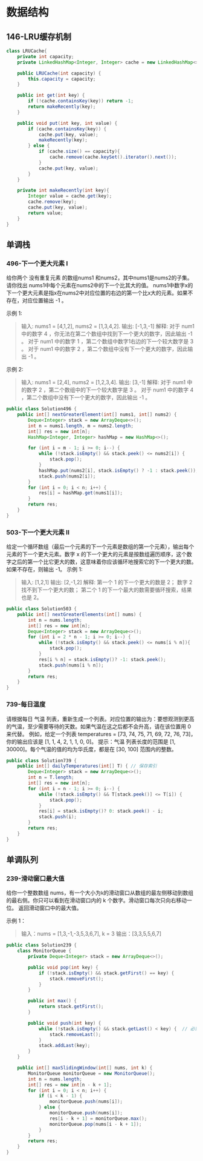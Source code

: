 # 数据结构
## 146-LRU缓存机制
```java
class LRUCache{
    private int capacity;
    private LinkedHashMap<Integer, Integer> cache = new LinkedHashMap<>();

    public LRUCache(int capacity) {
        this.capacity = capacity;
    }

    public int get(int key) {
        if (!cache.containsKey(key)) return -1;
        return makeRecently(key);
    }

    public void put(int key, int value) {
        if (cache.containsKey(key)) {
            cache.put(key, value);
            makeRecently(key);
        } else {
            if (cache.size() == capacity){
                cache.remove(cache.keySet().iterator().next());
            }
            cache.put(key, value);
        }
    }

    private int makeRecently(int key){
        Integer value = cache.get(key);
        cache.remove(key);
        cache.put(key, value);
        return value;
    }
}
```
## 单调栈
### 496-下一个更大元素 I
给你两个 没有重复元素 的数组nums1 和nums2，其中nums1是nums2的子集。
请你找出 nums1中每个元素在nums2中的下一个比其大的值。
nums1中数字x的下一个更大元素是指x在nums2中对应位置的右边的第一个比x大的元素。如果不存在，对应位置输出 -1 。

示例 1:
>输入: nums1 = [4,1,2], nums2 = [1,3,4,2].
输出: [-1,3,-1]
解释:
    对于 num1 中的数字 4 ，你无法在第二个数组中找到下一个更大的数字，因此输出 -1 。
    对于 num1 中的数字 1 ，第二个数组中数字1右边的下一个较大数字是 3 。
    对于 num1 中的数字 2 ，第二个数组中没有下一个更大的数字，因此输出 -1 。
    
示例 2:
>输入: nums1 = [2,4], nums2 = [1,2,3,4].
输出: [3,-1]
解释:
   对于 num1 中的数字 2 ，第二个数组中的下一个较大数字是 3 。
    对于 num1 中的数字 4 ，第二个数组中没有下一个更大的数字，因此输出 -1 。


```java
public class Solution496 {
    public int[] nextGreaterElement(int[] nums1, int[] nums2) {
        Deque<Integer> stack = new ArrayDeque<>();
        int n = nums1.length, m = nums2.length;
        int[] res = new int[n];
        HashMap<Integer, Integer> hashMap = new HashMap<>();

        for (int i = m - 1; i >= 0; i--) {
            while (!stack.isEmpty() && stack.peek() <= nums2[i]) {
                stack.pop();
            }
            hashMap.put(nums2[i], stack.isEmpty() ? -1 : stack.peek());
            stack.push(nums2[i]);
        }
        for (int i = 0; i < n; i++) {
            res[i] = hashMap.get(nums1[i]);
        }
        return res;
    }
}

```
### 503-下一个更大元素 II
给定一个循环数组（最后一个元素的下一个元素是数组的第一个元素），输出每个元素的下一个更大元素。数字 x 的下一个更大的元素是按数组遍历顺序，这个数字之后的第一个比它更大的数，这意味着你应该循环地搜索它的下一个更大的数。如果不存在，则输出 -1。
示例 1:
>输入: [1,2,1]
输出: [2,-1,2]
解释: 第一个 1 的下一个更大的数是 2；
数字 2 找不到下一个更大的数； 
第二个 1 的下一个最大的数需要循环搜索，结果也是 2。
```java
public class Solution503 {
    public int[] nextGreaterElements(int[] nums) {
        int n = nums.length;
        int[] res = new int[n];
        Deque<Integer> stack = new ArrayDeque<>();
        for (int i = 2 * n - 1; i >= 0; i--) {
            while (!stack.isEmpty() && stack.peek() <= nums[i % n]){
                stack.pop();
            }
            res[i % n] = stack.isEmpty()? -1: stack.peek();
            stack.push(nums[i % n]);
        }
        return res;
    }
}
```
### 739-每日温度
请根据每日 气温 列表，重新生成一个列表。对应位置的输出为：要想观测到更高的气温，至少需要等待的天数。如果气温在这之后都不会升高，请在该位置用 0 来代替。
例如，给定一个列表 temperatures = [73, 74, 75, 71, 69, 72, 76, 73]，你的输出应该是 [1, 1, 4, 2, 1, 1, 0, 0]。
提示：气温 列表长度的范围是 [1, 30000]。每个气温的值的均为华氏度，都是在 [30, 100] 范围内的整数。
```java
public class Solution739 {
    public int[] dailyTemperatures(int[] T) { // 保存索引
        Deque<Integer> stack = new ArrayDeque<>();
        int n = T.length;
        int[] res = new int[n];
        for (int i = n - 1; i >= 0; i--) {
            while (!stack.isEmpty() && T[stack.peek()] <= T[i]) {
                stack.pop();
            }
            res[i] = stack.isEmpty()? 0: stack.peek() - i;
            stack.push(i);
        }
        return res;
    }
}
```
## 单调队列
### 239-滑动窗口最大值
给你一个整数数组 nums，有一个大小为`k`的滑动窗口从数组的最左侧移动到数组的最右侧。你只可以看到在滑动窗口内的 k 个数字。滑动窗口每次只向右移动一位。
返回滑动窗口中的最大值。

示例 1：
>输入：nums = [1,3,-1,-3,5,3,6,7], k = 3
输出：[3,3,5,5,6,7]

```java
public class Solution239 {
    class MonitorQueue {
        private Deque<Integer> stack = new ArrayDeque<>();

        public void pop(int key) {
            if (!stack.isEmpty() && stack.getFirst() == key) {
                stack.removeFirst();
            }
        }

        public int max() {
            return stack.getFirst();
        }

        public void push(int key) {
            while (!stack.isEmpty() && stack.getLast() < key) {  // 必须是小于号,等于号并不会移除
                stack.removeLast();
            }
            stack.addLast(key);
        }
    }

    public int[] maxSlidingWindow(int[] nums, int k) {
        MonitorQueue monitorQueue = new MonitorQueue();
        int n = nums.length;
        int[] res = new int[n - k + 1];
        for (int i = 0; i < n; i++) {
            if (i < k - 1) {
                monitorQueue.push(nums[i]);
            } else {
                monitorQueue.push(nums[i]);
                res[i - k + 1] = monitorQueue.max();
                monitorQueue.pop(nums[i - k + 1]);
            }
        }
        return res;
    }
}
```
